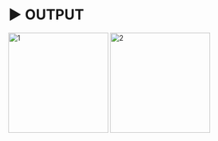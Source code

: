 # :arrow_forward: OUTPUT 

<p float="left">
<img width="200" alt="1" src="https://user-images.githubusercontent.com/41688158/202913794-229109e5-e0e0-44d1-a75e-2de8a7e8d970.png">
<img width="200" alt="2" src="https://user-images.githubusercontent.com/41688158/202913799-aa773f01-a27a-4c28-84eb-e52075c96984.png">
</p>
